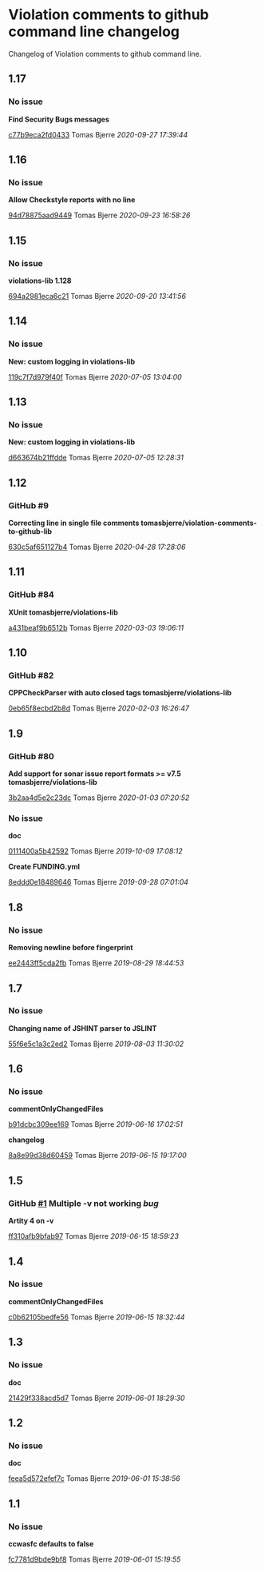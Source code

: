
 # Violation comments to github command line changelog

Changelog of Violation comments to github command line.

## 1.17
### No issue

**Find Security Bugs messages**


[c77b9eca2fd0433](https://github.com/tomasbjerre/violation-comments-to-github-command-line/commit/c77b9eca2fd0433) Tomas Bjerre *2020-09-27 17:39:44*


## 1.16
### No issue

**Allow Checkstyle reports with no line**


[94d78875aad9449](https://github.com/tomasbjerre/violation-comments-to-github-command-line/commit/94d78875aad9449) Tomas Bjerre *2020-09-23 16:58:26*


## 1.15
### No issue

**violations-lib 1.128**


[694a2981eca6c21](https://github.com/tomasbjerre/violation-comments-to-github-command-line/commit/694a2981eca6c21) Tomas Bjerre *2020-09-20 13:41:56*


## 1.14
### No issue

**New: custom logging in violations-lib**


[119c7f7d979f40f](https://github.com/tomasbjerre/violation-comments-to-github-command-line/commit/119c7f7d979f40f) Tomas Bjerre *2020-07-05 13:04:00*


## 1.13
### No issue

**New: custom logging in violations-lib**


[d663674b21ffdde](https://github.com/tomasbjerre/violation-comments-to-github-command-line/commit/d663674b21ffdde) Tomas Bjerre *2020-07-05 12:28:31*


## 1.12
### GitHub #9   

**Correcting line in single file comments tomasbjerre/violation-comments-to-github-lib**


[630c5af651127b4](https://github.com/tomasbjerre/violation-comments-to-github-command-line/commit/630c5af651127b4) Tomas Bjerre *2020-04-28 17:28:06*


## 1.11
### GitHub #84   

**XUnit tomasbjerre/violations-lib**


[a431beaf9b6512b](https://github.com/tomasbjerre/violation-comments-to-github-command-line/commit/a431beaf9b6512b) Tomas Bjerre *2020-03-03 19:06:11*


## 1.10
### GitHub #82   

**CPPCheckParser with auto closed <error/> tags tomasbjerre/violations-lib**


[0eb65f8ecbd2b8d](https://github.com/tomasbjerre/violation-comments-to-github-command-line/commit/0eb65f8ecbd2b8d) Tomas Bjerre *2020-02-03 16:26:47*


## 1.9
### GitHub #80   

**Add support for sonar issue report formats >= v7.5 tomasbjerre/violations-lib**


[3b2aa4d5e2c23dc](https://github.com/tomasbjerre/violation-comments-to-github-command-line/commit/3b2aa4d5e2c23dc) Tomas Bjerre *2020-01-03 07:20:52*


### No issue

**doc**


[0111400a5b42592](https://github.com/tomasbjerre/violation-comments-to-github-command-line/commit/0111400a5b42592) Tomas Bjerre *2019-10-09 17:08:12*

**Create FUNDING.yml**


[8eddd0e18489646](https://github.com/tomasbjerre/violation-comments-to-github-command-line/commit/8eddd0e18489646) Tomas Bjerre *2019-09-28 07:01:04*


## 1.8
### No issue

**Removing newline before fingerprint**


[ee2443ff5cda2fb](https://github.com/tomasbjerre/violation-comments-to-github-command-line/commit/ee2443ff5cda2fb) Tomas Bjerre *2019-08-29 18:44:53*


## 1.7
### No issue

**Changing name of JSHINT parser to JSLINT**


[55f6e5c1a3c2ed2](https://github.com/tomasbjerre/violation-comments-to-github-command-line/commit/55f6e5c1a3c2ed2) Tomas Bjerre *2019-08-03 11:30:02*


## 1.6
### No issue

**commentOnlyChangedFiles**


[b91dcbc309ee169](https://github.com/tomasbjerre/violation-comments-to-github-command-line/commit/b91dcbc309ee169) Tomas Bjerre *2019-06-16 17:02:51*

**changelog**


[8a8e99d38d60459](https://github.com/tomasbjerre/violation-comments-to-github-command-line/commit/8a8e99d38d60459) Tomas Bjerre *2019-06-15 19:17:00*


## 1.5
### GitHub [#1](https://github.com/tomasbjerre/violation-comments-to-github-command-line/issues/1) Multiple -v not working    *bug*  

**Artity 4 on -v**


[ff310afb9bfab97](https://github.com/tomasbjerre/violation-comments-to-github-command-line/commit/ff310afb9bfab97) Tomas Bjerre *2019-06-15 18:59:23*


## 1.4
### No issue

**commentOnlyChangedFiles**


[c0b62105bedfe56](https://github.com/tomasbjerre/violation-comments-to-github-command-line/commit/c0b62105bedfe56) Tomas Bjerre *2019-06-15 18:32:44*


## 1.3
### No issue

**doc**


[21429f338acd5d7](https://github.com/tomasbjerre/violation-comments-to-github-command-line/commit/21429f338acd5d7) Tomas Bjerre *2019-06-01 18:29:30*


## 1.2
### No issue

**doc**


[feea5d572efef7c](https://github.com/tomasbjerre/violation-comments-to-github-command-line/commit/feea5d572efef7c) Tomas Bjerre *2019-06-01 15:38:56*


## 1.1
### No issue

**ccwasfc defaults to false**


[fc7781d9bde9bf8](https://github.com/tomasbjerre/violation-comments-to-github-command-line/commit/fc7781d9bde9bf8) Tomas Bjerre *2019-06-01 15:19:55*


 